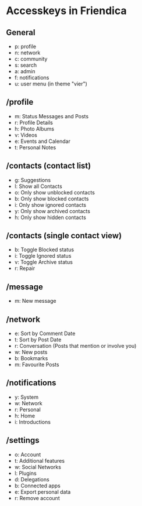 Accesskeys in Friendica
=======================

General
-------
* p: profile
* n: network
* c: community
* s: search
* a: admin
* f: notifications
* u: user menu (in theme "vier")

/profile
--------
* m: Status Messages and Posts
* r: Profile Details
* h: Photo Albums
* v: Videos
* e: Events and Calendar
* t: Personal Notes

/contacts (contact list)
---------
* g: Suggestions
* l: Show all Contacts
* o: Only show unblocked contacts
* b: Only show blocked contacts
* i: Only show ignored contacts
* y: Only show archived contacts
* h: Only show hidden contacts

/contacts (single contact view)
-------------------------------
* b: Toggle Blocked status
* i: Toggle Ignored status
* v: Toggle Archive status
* r: Repair

/message
--------
* m: New message

/network
--------
* e: Sort by Comment Date
* t: Sort by Post Date
* r: Conversation (Posts that mention or involve you)
* w: New posts
* b: Bookmarks
* m: Favourite Posts

/notifications
--------------
* y: System
* w: Network
* r: Personal
* h: Home
* i: Introductions

/settings
---------
* o: Account
* t: Additional features
* w: Social Networks
* l: Plugins
* d: Delegations
* b: Connected apps
* e: Export personal data
* r: Remove account
